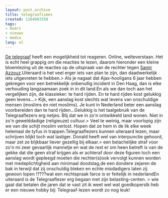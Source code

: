 ```yaml
---
layout: post_archive
title: telegraafismes
created: 1164983350
tags:
- Dwars
- nieuws
- media
lang: nl
---
```

[De telegraaf](http://www.telegraaf.nl/binnenland/54611881/Acht_jaar_cel_voor_Samir_A..html?p=3,1#reacties) heeft een mogelijkheid tot reageren. Online, welteverstaan. Het is echt heel grappig om die reacties te lezen, daarom hieronder een kleine bloemlezing uit de reacties op de uitspraak van de rechter tegen [Samir Azzouz](http://nl.wikipedia.org/wiki/Samir_Azzouz).Uiteraard is het veel erger iets van plan te zijn, dan daadwerkelijk iets uitgevreten te hebben.> Als je nagaat dat Ajax-hooligans 6 jaar hebben gekregen voor een betrekkelijk onbenullig incident in Den Haag, dan is elke verhouding langzaamaan zoek in in dit land.En als we dan toch aan het vergelijken zijn, de klassieker: te hard rijden. En te hard rijden kost gelukkig geen levens...>  Kijk, een aanslag kost slechts wat levens van onschuldige mensen (moslims én niet moslims). Je kunt in Nederland beter een aanslag voorbereiden dan te hard rijden...Gelukkig is het taalgebruik van de Telegraaflezers erg netjes. Blij dat we in zo'n ontwikkeld land wonen. Niet in zo'n gewelddadige (religieuze) cultuur.> Veel te weinig, maar voorlopig zijn we van die schijt moslim verlost. Hopen dat ze hem in de lik elke week helemaal de tyfus in trappen.Telegraaflezers kunnen uiteraard lezen, maar schrijven blijkt toch wat lastiger. Donald heeft wel van interpunctie gehoord, maar zet ze blijkbaar liever gezellig bij elkaar.> een belachelijke straf voor zo'n mi zeer gevaarlijk mannetje en wat de rest er om heen betreft is van de gekke dat die geen straf krijgen als er achteraf door deze figuren toch een aanslag wordt gepleegd moeten die rechter(s)ook vervolgt kunnen worden met medeplichtigheid aan minimaal doodslag,de een dondere zejaren de bak in terwijl dat zij onschuldig bleken en echte misdadigers laten zij gewoon lopen !????wat een rechtspraak farce is er feitelijk in nederlandEn uiteraard is de Telegraaflezer erg begaan met zijn belasting-centen. > wie gaat dat betalen die jaren dat ie vast zit ik weet wel wat goedkopersIk heb er een nieuwe hobby bij: Telegraaf-lezen wordt zo nog leuk! 
